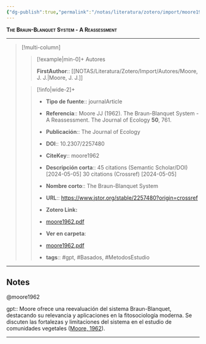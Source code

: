 ```yaml
---
{"dg-publish":true,"permalink":"/notas/literatura/zotero/import/moore1962/","title":"The Braun-Blanquet System - A Reassessment","tags":["zotero"]}
---
```



<span style="font-variant:small-caps; font-weight: bold;">The Braun-Blanquet System - A Reassessment</span>

---

> [!multi-column]
>
>> [!example|min-0]+ Autores
>> 
>> **FirstAuthor**:: [[NOTAS/Literatura/Zotero/Import/Autores/Moore, J. J.\|Moore, J. J.]]  
 >
>
>> [!info|wide-2]+
>>
>> - **Tipo de fuente**:: journalArticle
>> - **Referencia**:: Moore JJ (1962). The Braun-Blanquet System - A Reassessment. The Journal of Ecology **50**, 761.
>> - **Publicación**:: The Journal of Ecology
>> - **DOI**:: 10.2307/2257480
>> - **CiteKey**:: moore1962
>> - **Descripción corta**:: 45 citations (Semantic Scholar/DOI) [2024-05-05]
30 citations (Crossref) [2024-05-05]
>> - **Nombre corto**:: The Braun-Blanquet System
>> - **URL**:: https://www.jstor.org/stable/2257480?origin=crossref
>> - **Zotero Link:** 
>> - [moore1962.pdf](zotero://select/library/items/NRBVCTBS)
>>
>> - **Ver en carpeta**: 
>> - [moore1962.pdf](file://J:\OneDrive\Articulos\moore1962.pdf)
>> - **tags**:: #gpt, #Basados, #MetodosEstudio



--- 

## Notes

@moore1962

gpt:: Moore ofrece una reevaluación del sistema Braun-Blanquet, destacando su relevancia y aplicaciones en la fitosociología moderna. Se discuten las fortalezas y limitaciones del sistema en el estudio de comunidades vegetales ([Moore, 1962](zotero://select/library/items/5FARMSRI)).






---







